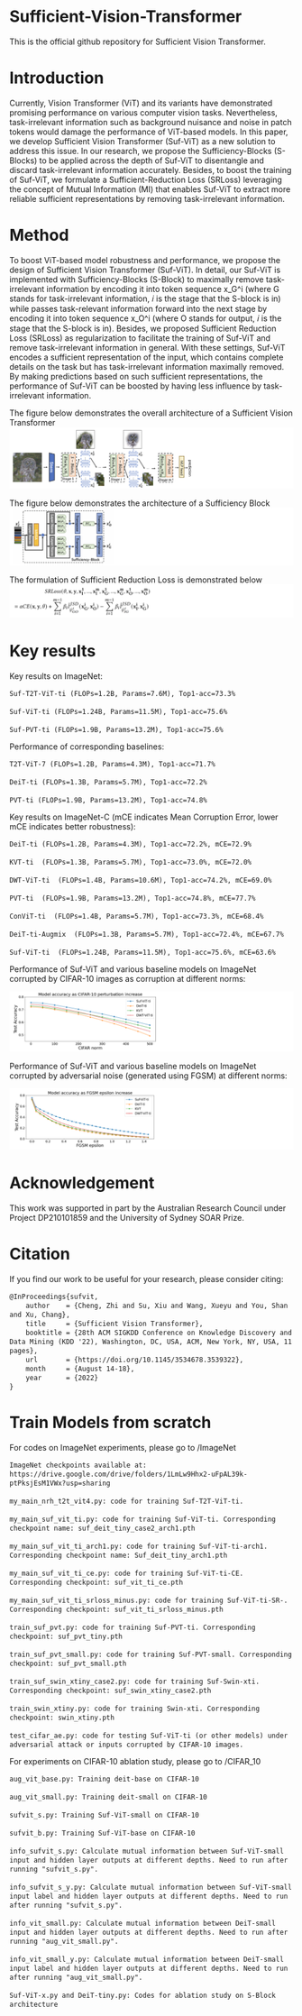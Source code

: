 # Sufficient-Vision-Transformer

This is the official github repository for Sufficient Vision Transformer.

# Introduction
Currently, Vision Transformer (ViT) and its variants have demonstrated promising performance on various computer vision tasks. Nevertheless, task-irrelevant information such as background nuisance and noise in patch tokens would damage the performance of ViT-based models. In this paper, we develop Sufficient Vision Transformer (Suf-ViT) as a new solution to address this issue. In our research, we propose the Sufficiency-Blocks (S-Blocks) to be applied across the depth of Suf-ViT to disentangle and discard task-irrelevant information accurately. Besides, to boost the training of Suf-ViT, we formulate a Sufficient-Reduction Loss (SRLoss) leveraging the concept of Mutual Information (MI) that enables Suf-ViT to extract more reliable sufficient representations by removing task-irrelevant information. 

# Method
To boost ViT-based model robustness and performance, we propose the design of Sufficient Vision Transformer (Suf-ViT). In detail, our Suf-ViT is implemented with Sufficiency-Blocks (S-Block) to maximally remove task-irrelevant information by encoding it into token sequence x_G^i (where G stands for task-irrelevant information, 𝑖 is the stage that the S-block is in) while passes task-relevant information forward into the next stage by encoding it into token sequence x_O^i (where O stands for output, 𝑖 is the stage that the S-block is in). Besides, we proposed Sufficient Reduction Loss (SRLoss) as regularization to facilitate the training of Suf-ViT and remove task-irrelevant information in general. With these settings, Suf-ViT encodes a sufficient representation of the input, which contains complete details
on the task but has task-irrelevant information maximally removed. By making predictions based on such sufficient representations, the performance of Suf-ViT can be boosted by having less influence by task-irrelevant information.

The figure below demonstrates the overall architecture of a Sufficient Vision Transformer
![alt text](https://github.com/zhicheng2T0/Sufficient-Vision-Transformer/blob/main/sufvit2.PNG)

The figure below demonstrates the architecture of a Sufficiency Block
![alt text](https://github.com/zhicheng2T0/Sufficient-Vision-Transformer/blob/main/sblock.PNG)

The formulation of Sufficient Reduction Loss is demonstrated below
![alt text](https://github.com/zhicheng2T0/Sufficient-Vision-Transformer/blob/main/srloss.PNG)

# Key results

Key results on ImageNet:

	Suf-T2T-ViT-ti (FLOPs=1.2B, Params=7.6M), Top1-acc=73.3%

	Suf-ViT-ti (FLOPs=1.24B, Params=11.5M), Top1-acc=75.6%
	
	Suf-PVT-ti (FLOPs=1.9B, Params=13.2M), Top1-acc=75.6%

Performance of corresponding baselines:

	T2T-ViT-7 (FLOPs=1.2B, Params=4.3M), Top1-acc=71.7%	
	
	DeiT-ti (FLOPs=1.3B, Params=5.7M), Top1-acc=72.2%
	
	PVT-ti (FLOPs=1.9B, Params=13.2M), Top1-acc=74.8%
	
Key results on ImageNet-C (mCE indicates Mean Corruption Error, lower mCE indicates better robustness):

	DeiT-ti (FLOPs=1.2B, Params=4.3M), Top1-acc=72.2%, mCE=72.9%
	
	KVT-ti  (FLOPs=1.3B, Params=5.7M), Top1-acc=73.0%, mCE=72.0%
	
	DWT-ViT-ti  (FLOPs=1.4B, Params=10.6M), Top1-acc=74.2%, mCE=69.0%
	
	PVT-ti  (FLOPs=1.9B, Params=13.2M), Top1-acc=74.8%, mCE=77.7%
	
	ConViT-ti  (FLOPs=1.4B, Params=5.7M), Top1-acc=73.3%, mCE=68.4%
	
	DeiT-ti-Augmix  (FLOPs=1.3B, Params=5.7M), Top1-acc=72.4%, mCE=67.7%
	
	Suf-ViT-ti  (FLOPs=1.24B, Params=11.5M), Top1-acc=75.6%, mCE=63.6%

Performance of Suf-ViT and various baseline models on ImageNet corrupted by CIFAR-10 images as corruption at different norms:

![alt text](https://github.com/zhicheng2T0/Sufficient-Vision-Transformer/blob/main/cifar_corruption.PNG)

Performance of Suf-ViT and various baseline models on ImageNet corrupted by adversarial noise (generated using FGSM) at different norms:

![alt text](https://github.com/zhicheng2T0/Sufficient-Vision-Transformer/blob/main/fgsm_corruption.PNG)


# Acknowledgement

This work was supported in part by the Australian Research Council under Project DP210101859 and the University of Sydney SOAR Prize.


# Citation
If you find our work to be useful for your research, please consider citing:

	@InProceedings{sufvit,
		author    = {Cheng, Zhi and Su, Xiu and Wang, Xueyu and You, Shan and Xu, Chang},
		title     = {Sufficient Vision Transformer},
		booktitle = {28th ACM SIGKDD Conference on Knowledge Discovery and Data Mining (KDD '22), Washington, DC, USA, ACM, New York, NY, USA, 11 pages},
		url       = {https://doi.org/10.1145/3534678.3539322},
		month     = {August 14-18},
		year      = {2022}
	}


# Train Models from scratch

For codes on ImageNet experiments, please go to /ImageNet
		
	ImageNet checkpoints available at: https://drive.google.com/drive/folders/1LmLw9Hhx2-uFpAL39k-ptPksjEsM1VWx?usp=sharing
	
	my_main_nrh_t2t_vit4.py: code for training Suf-T2T-ViT-ti.

	my_main_suf_vit_ti.py: code for training Suf-ViT-ti. Corresponding checkpoint name: suf_deit_tiny_case2_arch1.pth

	my_main_suf_vit_ti_arch1.py: code for training Suf-ViT-ti-arch1. Corresponding checkpoint name: Suf_deit_tiny_arch1.pth
	
	my_main_suf_vit_ti_ce.py: code for training Suf-ViT-ti-CE. Corresponding checkpoint: suf_vit_ti_ce.pth

	my_main_suf_vit_ti_srloss_minus.py: code for training Suf-ViT-ti-SR-. Corresponding checkpoint: suf_vit_ti_srloss_minus.pth

	train_suf_pvt.py: code for training Suf-PVT-ti. Corresponding checkpoint: suf_pvt_tiny.pth

	train_suf_pvt_small.py: code for training Suf-PVT-small. Corresponding checkpoint: suf_pvt_small.pth

	train_suf_swin_xtiny_case2.py: code for training Suf-Swin-xti. Corresponding checkpoint: suf_swin_xtiny_case2.pth

	train_swin_xtiny.py: code for training Swin-xti. Corresponding checkpoint: swin_xtiny.pth

	test_cifar_ae.py: code for testing Suf-ViT-ti (or other models) under adversarial attack or inputs corrupted by CIFAR-10 images.

For experiments on CIFAR-10 ablation study, please go to /CIFAR_10

	aug_vit_base.py: Training deit-base on CIFAR-10
	
	aug_vit_small.py: Training deit-small on CIFAR-10
	
	sufvit_s.py: Training Suf-ViT-small on CIFAR-10
	
	sufvit_b.py: Training Suf-ViT-base on CIFAR-10
	
	info_sufvit_s.py: Calculate mutual information between Suf-ViT-small input and hidden layer outputs at different depths. Need to run after running "sufvit_s.py".
	
	info_sufvit_s_y.py: Calculate mutual information between Suf-ViT-small input label and hidden layer outputs at different depths. Need to run after running "sufvit_s.py".
	
	info_vit_small.py: Calculate mutual information between DeiT-small input and hidden layer outputs at different depths. Need to run after running "aug_vit_small.py".
	
	info_vit_small_y.py: Calculate mutual information between DeiT-small input label and hidden layer outputs at different depths. Need to run after running "aug_vit_small.py".
	
	Suf-ViT-x.py and DeiT-tiny.py: Codes for ablation study on S-Block architecture
